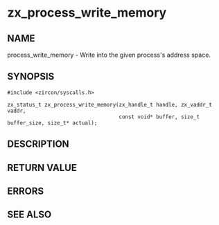 # zx_process_write_memory

## NAME

process_write_memory - Write into the given process's address space.

## SYNOPSIS

```
#include <zircon/syscalls.h>

zx_status_t zx_process_write_memory(zx_handle_t handle, zx_vaddr_t vaddr,
                                    const void* buffer, size_t buffer_size, size_t* actual);

```

## DESCRIPTION

## RETURN VALUE

## ERRORS

## SEE ALSO
